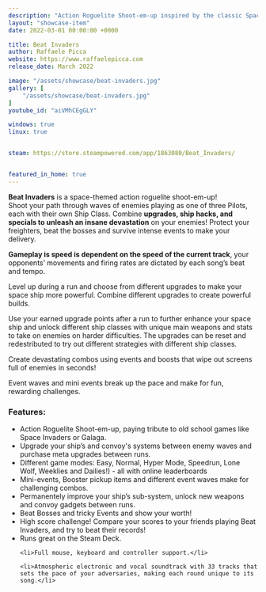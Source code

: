 ```yaml
---
description: "Action Roguelite Shoot-em-up inspired by the classic Space Invaders."
layout: "showcase-item"
date: 2022-03-01 00:00:00 +0000

title: Beat Invaders
author: Raffaele Picca
website: https://www.raffaelepicca.com
release_date: March 2022

image: "/assets/showcase/beat-invaders.jpg"
gallery: [
	"/assets/showcase/beat-invaders.jpg"
]
youtube_id: "aiVMhCEgGLY"

windows: true
linux: true


steam: https://store.steampowered.com/app/1863080/Beat_Invaders/


featured_in_home: true
---
```


<p>
  <strong>Beat Invaders</strong> is a space-themed action roguelite shoot-em-up!<br>
  Shoot your path through waves of enemies playing as one of three Pilots, each with their own Ship Class.
  Combine <strong>upgrades, ship hacks, and specials to unleash an insane devastation</strong> on your enemies!
  Protect your freighters, beat the bosses and survive intense events to make your delivery.
</p>
<p>
  <strong>Gameplay is speed is dependent on the speed of the current track</strong>, your opponents’ movements and firing rates are dictated by each song’s beat and tempo.
</p>
<p>
  Level up during a run and choose from different upgrades to make your space ship more powerful. Combine different upgrades to create powerful builds.
</p>
<p>
  Use your earned upgrade points after a run to further enhance your space ship and unlock different ship classes with unique main weapons and stats to take on enemies on harder difficulties. The upgrades can be reset and redestributed to try out different strategies with different ship classes.
</p>
<p>
  Create devastating combos using events and boosts that wipe out screens full of enemies in seconds!
</p>

<p>
  Event waves and mini events break up the pace and make for fun, rewarding challenges.
</p>

<h3>Features:</h3>
<ul>
    <li>Action Roguelite Shoot-em-up, paying tribute to old school games like Space Invaders or Galaga.</li>
    <li>Upgrade your ship’s and convoy's systems between enemy waves and purchase meta upgrades between runs.</li>
    <li>Different game modes: Easy, Normal, Hyper Mode, Speedrun, Lone Wolf, Weeklies and Dailies!) - all with online leaderboards</li>
    <li>Mini-events, Booster pickup items and different event waves make for challenging combos.</li>
    <li>Permanentely improve your ship’s sub-system, unlock new weapons and convoy gadgets between runs.</li>
    <li>Beat Bosses and tricky Events and show your worth!</li>
    <li>High score challenge!  Compare your scores to your friends playing Beat Invaders, and try to beat their records!</li>
    <li>Runs great on the Steam Deck.</li>

    <li>Full mouse, keyboard and controller support.</li>

    <li>Atmospheric electronic and vocal soundtrack with 33 tracks that sets the pace of your adversaries, making each round unique to its song.</li>
</ul>
